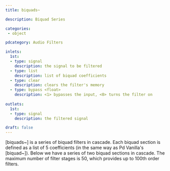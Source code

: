 ```yaml
---
title: biquads~

description: Biquad Series

categories:
 - object

pdcategory: Audio Filters

inlets:
  1st:
  - type: signal
    description: the signal to be filtered
  - type: list
    description: list of biquad coefficients
  - type: clear
    description: clears the filter's memory
  - type: bypass <float>
    description: <1> bypasses the input, <0> turns the filter on
  
outlets:
  1st:
  - type: signal
    description: the filtered signal

draft: false
---
```


[biquads~] is a series of biquad filters in cascade. Each biquad section is defined as a list of 5 coefficients (in the same way as Pd Vanilla's [biquad~]). Below we have a series of two biquad sections in cascade. The maximum number of filter stages is 50, which provides up to 100th order filters.